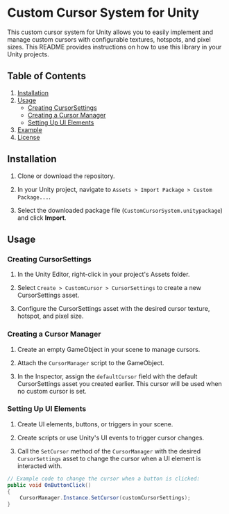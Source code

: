 # Custom Cursor System for Unity

This custom cursor system for Unity allows you to easily implement and manage custom cursors with configurable textures, hotspots, and pixel sizes. This README provides instructions on how to use this library in your Unity projects.

## Table of Contents

1. [Installation](#installation)
2. [Usage](#usage)
   - [Creating CursorSettings](#creating-cursorsettings)
   - [Creating a Cursor Manager](#creating-a-cursor-manager)
   - [Setting Up UI Elements](#setting-up-ui-elements)
3. [Example](#example)
4. [License](#license)

## Installation

1. Clone or download the repository.

2. In your Unity project, navigate to `Assets > Import Package > Custom Package...`.

3. Select the downloaded package file (`CustomCursorSystem.unitypackage`) and click **Import**.

## Usage

### Creating CursorSettings

1. In the Unity Editor, right-click in your project's Assets folder.

2. Select `Create > CustomCursor > CursorSettings` to create a new CursorSettings asset.

3. Configure the CursorSettings asset with the desired cursor texture, hotspot, and pixel size.

### Creating a Cursor Manager

1. Create an empty GameObject in your scene to manage cursors.

2. Attach the `CursorManager` script to the GameObject.

3. In the Inspector, assign the `defaultCursor` field with the default CursorSettings asset you created earlier. This cursor will be used when no custom cursor is set.

### Setting Up UI Elements

1. Create UI elements, buttons, or triggers in your scene.

2. Create scripts or use Unity's UI events to trigger cursor changes.

3. Call the `SetCursor` method of the `CursorManager` with the desired `CursorSettings` asset to change the cursor when a UI element is interacted with.

```csharp
// Example code to change the cursor when a button is clicked:
public void OnButtonClick()
{
    CursorManager.Instance.SetCursor(customCursorSettings);
}
